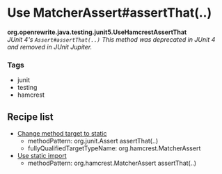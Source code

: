 # Use MatcherAssert\#assertThat\(..\)

**org.openrewrite.java.testing.junit5.UseHamcrestAssertThat**  
_JUnit 4's `Assert#assertThat(..)` This method was deprecated in JUnit 4 and removed in JUnit Jupiter._

### Tags

* junit
* testing
* hamcrest

## Recipe list

* [Change method target to static](../../changemethodtargettostatic.md)
  * methodPattern: org.junit.Assert assertThat\(..\)
  * fullyQualifiedTargetTypeName: org.hamcrest.MatcherAssert
* [Use static import](../../usestaticimport.md)
  * methodPattern: org.hamcrest.MatcherAssert assertThat\(..\)

